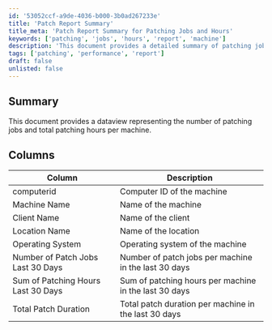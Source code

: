 ```yaml
---
id: '53052ccf-a9de-4036-b000-3b0ad267233e'
title: 'Patch Report Summary'
title_meta: 'Patch Report Summary for Patching Jobs and Hours'
keywords: ['patching', 'jobs', 'hours', 'report', 'machine']
description: 'This document provides a detailed summary of patching jobs and total patching hours for each machine over the last 30 days, including important metrics such as the number of patch jobs and total patch duration.'
tags: ['patching', 'performance', 'report']
draft: false
unlisted: false
---
```


## Summary

This document provides a dataview representing the number of patching jobs and total patching hours per machine.

## Columns

| Column                                   | Description                                          |
|------------------------------------------|------------------------------------------------------|
| computerid                               | Computer ID of the machine                           |
| Machine Name                             | Name of the machine                                  |
| Client Name                              | Name of the client                                   |
| Location Name                            | Name of the location                                 |
| Operating System                         | Operating system of the machine                      |
| Number of Patch Jobs Last 30 Days       | Number of patch jobs per machine in the last 30 days |
| Sum of Patching Hours Last 30 Days      | Sum of patching hours per machine in the last 30 days |
| Total Patch Duration                     | Total patch duration per machine in the last 30 days |

